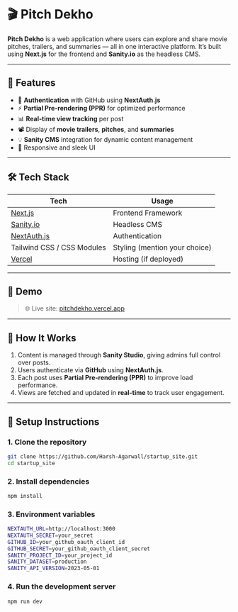 # 🎬 Pitch Dekho

**Pitch Dekho** is a web application where users can explore and share movie pitches, trailers, and summaries — all in one interactive platform. It’s built using **Next.js** for the frontend and **Sanity.io** as the headless CMS.

---

## 🚀 Features

- 🔐 **Authentication** with GitHub using **NextAuth.js**
- ⚡ **Partial Pre-rendering (PPR)** for optimized performance
- 📊 **Real-time view tracking** per post
- 📽️ Display of **movie trailers**, **pitches**, and **summaries**
- 💡 **Sanity CMS** integration for dynamic content management
- 📱 Responsive and sleek UI

---

## 🛠️ Tech Stack

| Tech                            | Usage                      |
|--------------------------------|----------------------------|
| [Next.js](https://nextjs.org/) | Frontend Framework          |
| [Sanity.io](https://www.sanity.io/) | Headless CMS           |
| [NextAuth.js](https://next-auth.js.org/) | Authentication    |
| Tailwind CSS / CSS Modules      | Styling (mention your choice) |
| [Vercel](https://vercel.com/)  | Hosting (if deployed)       |

---

## 📸 Demo
> 🌐 Live site: [pitchdekho.vercel.app](https://startup-site-git-main-harsh-agarwals-projects-a10796f3.vercel.app/) 

---

## 🧠 How It Works

1. Content is managed through **Sanity Studio**, giving admins full control over posts.
2. Users authenticate via **GitHub** using **NextAuth.js**.
3. Each post uses **Partial Pre-rendering (PPR)** to improve load performance.
4. Views are fetched and updated in **real-time** to track user engagement.

---

## 🚧 Setup Instructions

### 1. Clone the repository

```bash
git clone https://github.com/Harsh-Agarwall/startup_site.git
cd startup_site
```

### 2. Install dependencies
```bash
npm install
```
### 3. Environment variables
```bash
NEXTAUTH_URL=http://localhost:3000
NEXTAUTH_SECRET=your_secret
GITHUB_ID=your_github_oauth_client_id
GITHUB_SECRET=your_github_oauth_client_secret
SANITY_PROJECT_ID=your_project_id
SANITY_DATASET=production
SANITY_API_VERSION=2023-05-01
```
### 4. Run the development server
```bash
npm run dev
```



